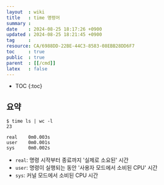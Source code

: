 ```yaml
---
layout  : wiki
title   : time 명령어
summary : 
date    : 2024-08-25 18:17:26 +0900
updated : 2024-08-25 18:21:45 +0900
tag     : 
resource: CA/6988DD-22BE-44C3-8583-08EBB28DD6F7
toc     : true
public  : true
parent  : [[/cmd]]
latex   : false
---
```

* TOC
{:toc}

## 요약

```
$ time ls | wc -l
23

real    0m0.003s
user    0m0.001s
sys     0m0.002s
```

- `real`: 명령 시작부터 종료까지 '실제로 소요된' 시간
- `user`: 명령이 실행되는 동안 '사용자 모드에서 소비된 CPU' 시간
- `sys`: 커널 모드에서 소비된 CPU 시간

